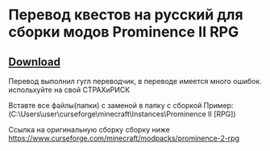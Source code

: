 # Перевод квестов на русский для сборки модов Prominence II RPG
## [Download](https://github.com/Elder1711/Russian-quest-lang-for-Prominence-II-RPG-/releases/tag/alpha)

Перевод выполнил гугл переводчик, в переводе имеется много ошибок. испольхуйте на свой СТРАХиРИСК

Вставте все файлы(папки) с заменой в папку с сборкой Пример: (C:\Users\user\curseforge\minecraft\Instances\Prominence II [RPG]\)


Ссылка на оригинальную сборку сборку ниже
https://www.curseforge.com/minecraft/modpacks/prominence-2-rpg
